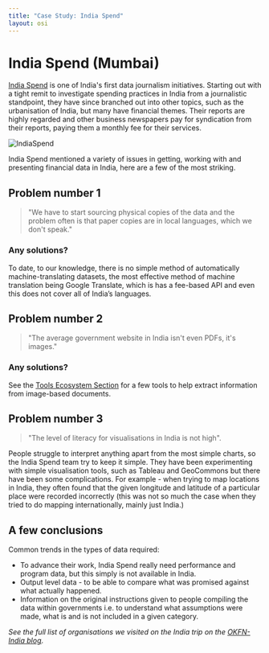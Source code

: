 ```yaml
---
title: "Case Study: India Spend"
layout: osi
---
```


# India Spend (Mumbai)

[India Spend](http://www.indiaspend.com/) is one of India's first data journalism initiatives. Starting out with a tight remit to investigate spending practices in India from a journalistic standpoint, they have since branched out into other topics, such as the urbanisation of India, but many have financial themes. Their reports are highly regarded and other business newspapers pay for syndication from their reports, paying them a monthly fee for their services. 

![IndiaSpend](http://farm8.staticflickr.com/7108/7794681750_316cb04eef_z.jpg)

India Spend mentioned a variety of issues in getting, working with and presenting financial data in India, here are a few of the most striking.  

## Problem number 1

> "We have to start sourcing physical copies of the data and the problem often is that paper copies are in local languages, which we don't speak." 

### Any solutions? 

To date, to our knowledge, there is no simple method of automatically machine-translating datasets, the most effective method of machine translation being Google Translate, which is has a fee-based API and even this does not cover all of India’s languages. 

## Problem number 2 

> "The average government website in India isn't even PDFs, it's images." 

### Any solutions? 

See the [Tools Ecosystem Section](../../appendix/tool-ecosystem/) for a few tools to help extract information from image-based documents. 

## Problem number 3 

> "The level of literacy for visualisations in India is not high". 

People struggle to interpret anything apart from the most simple charts, so the India Spend team try to keep it simple.  They have been experimenting with simple visualisation tools, such as Tableau and GeoCommons but there have been some complications. For example - when trying to map locations in India, they often found that the given longitude and latitude of a particular place were recorded incorrectly (this was not so much the case when they tried to do mapping internationally, mainly just India.) 

## A few conclusions 

Common trends in the types of data required: 

* To advance their work, India Spend really need performance and program data, but this simply is not available in India. 
* Output level data - to be able to compare what was promised against what actually happened. 
* Information on the original instructions given to people compiling the data within governments i.e. to understand what assumptions were made, what is and is not included in a given category. 

<em>See the full list of organisations we visited on the India trip on the <a href="http://in.okfn.org/2012/09/18/okfn-india-trip-the-roundup/">OKFN-India blog</a></em>. 

